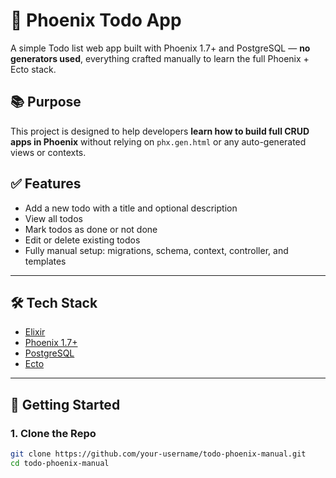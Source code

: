 # 📝 Phoenix Todo App

A simple Todo list web app built with Phoenix 1.7+ and PostgreSQL — **no generators used**, everything crafted manually to learn the full Phoenix + Ecto stack.

## 📚 Purpose

This project is designed to help developers **learn how to build full CRUD apps in Phoenix** without relying on `phx.gen.html` or any auto-generated views or contexts.

## ✅ Features

- Add a new todo with a title and optional description
- View all todos
- Mark todos as done or not done
- Edit or delete existing todos
- Fully manual setup: migrations, schema, context, controller, and templates

---

## 🛠 Tech Stack

- [Elixir](https://elixir-lang.org/)
- [Phoenix 1.7+](https://www.phoenixframework.org/)
- [PostgreSQL](https://www.postgresql.org/)
- [Ecto](https://hexdocs.pm/ecto/Ecto.html)

---

## 🚀 Getting Started

### 1. Clone the Repo

```bash
git clone https://github.com/your-username/todo-phoenix-manual.git
cd todo-phoenix-manual